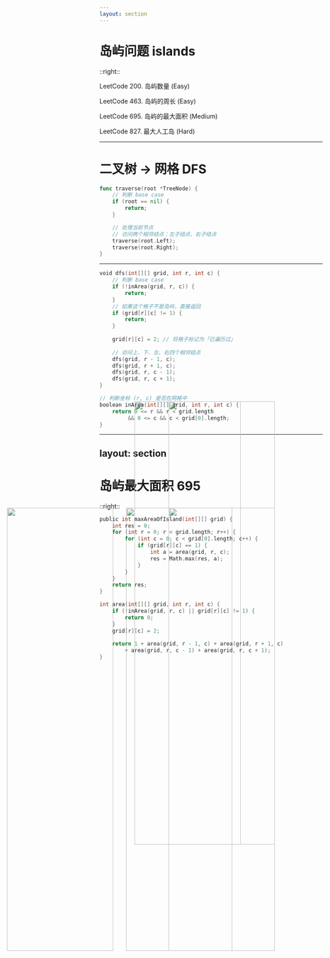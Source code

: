 ```yaml
---
layout: section
---
```


# 岛屿问题 islands

::right::

LeetCode 200. 岛屿数量 (Easy)

LeetCode 463. 岛屿的周长 (Easy)

LeetCode 695. 岛屿的最大面积 (Medium)

LeetCode 827. 最大人工岛 (Hard)

<img v-click src="https://picgo-1253542015.cos.ap-guangzhou.myqcloud.com/uPic/islands.png" style="height:50%;position:absolute;top:30%;left:30%" />

---

# 二叉树 -> 网格 DFS

```go
func traverse(root *TreeNode) {
    // 判断 base case
    if (root == nil) {
        return;
    }

    // 处理当前节点
    // 访问两个相邻结点：左子结点、右子结点
    traverse(root.Left);
    traverse(root.Right);
}
```

<img v-click="1" src="https://picgo-1253542015.cos.ap-guangzhou.myqcloud.com/uPic/grid_adjacent.png" style="height:50%;position:absolute;top:24%;left:40%" />

<img v-click="2" src="https://picgo-1253542015.cos.ap-guangzhou.myqcloud.com/uPic/grid_return.png" style="height:50%;position:absolute;top:24%;left:32%" />

---

```go {all|1|2-5|6-9|13-17|11|all}
void dfs(int[][] grid, int r, int c) {
    // 判断 base case
    if (!inArea(grid, r, c)) {
        return;
    }
    // 如果这个格子不是岛屿，直接返回
    if (grid[r][c] != 1) {
        return;
    }
    
    grid[r][c] = 2; // 将格子标记为「已遍历过」
    
    // 访问上、下、左、右四个相邻结点
    dfs(grid, r - 1, c);
    dfs(grid, r + 1, c);
    dfs(grid, r, c - 1);
    dfs(grid, r, c + 1);
}

// 判断坐标 (r, c) 是否在网格中
boolean inArea(int[][] grid, int r, int c) {
    return 0 <= r && r < grid.length 
         && 0 <= c && c < grid[0].length;
}
```

<img v-click src="https://picgo-1253542015.cos.ap-guangzhou.myqcloud.com/uPic/islands_flag.gif" style="height:50%;position:absolute;top:30%;left:40%" />

---
layout: section
---

# 岛屿最大面积 695

<img src="https://picgo-1253542015.cos.ap-guangzhou.myqcloud.com/uPic/695.png" style="height:50%;position:absolute;top:30%;left:2%" />

::right::

```go {all|3-10|14|15-17|20,21|18|20,21|all}
public int maxAreaOfIsland(int[][] grid) {
    int res = 0;
    for (int r = 0; r < grid.length; r++) {
        for (int c = 0; c < grid[0].length; c++) {
            if (grid[r][c] == 1) {
                int a = area(grid, r, c);
                res = Math.max(res, a);
            }
        }
    }
    return res;
}

int area(int[][] grid, int r, int c) {
    if (!inArea(grid, r, c) || grid[r][c] != 1) {
        return 0;
    }
    grid[r][c] = 2;
    
    return 1 + area(grid, r - 1, c) + area(grid, r + 1, c)
        + area(grid, r, c - 1) + area(grid, r, c + 1);
}
```
